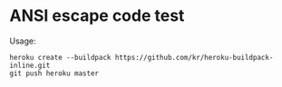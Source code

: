 ANSI escape code test
=====================

Usage:

    heroku create --buildpack https://github.com/kr/heroku-buildpack-inline.git
    git push heroku master
